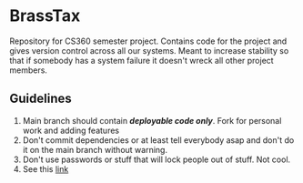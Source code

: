 # BrassTax
Repository for CS360 semester project. Contains code for the project and gives version control across all our systems. Meant to increase stability so that if somebody has a system failure it doesn't wreck all other project members.

## Guidelines 
1. Main branch should contain ***deployable code only***. Fork for personal work and adding features
2. Don't commit dependencies or at least tell everybody asap and don't do it on the main branch without warning.
3. Don't use passwords or stuff that will lock people out of stuff. Not cool.
4. See this [link](https://dev.to/datreeio/top-10-github-best-practices-3kl2)

